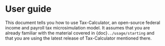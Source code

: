 User guide
==========

This document tells you how to use Tax-Calculator, an open-source federal
income and payroll tax microsimulation model.
It assumes that you are already familiar with the material covered in
{doc}`../usage/starting` and that you are using the latest release of
Tax-Calculator mentioned there.
